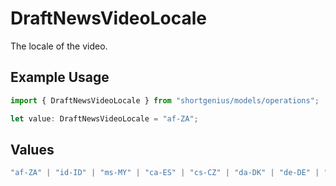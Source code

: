 # DraftNewsVideoLocale

The locale of the video.

## Example Usage

```typescript
import { DraftNewsVideoLocale } from "shortgenius/models/operations";

let value: DraftNewsVideoLocale = "af-ZA";
```

## Values

```typescript
"af-ZA" | "id-ID" | "ms-MY" | "ca-ES" | "cs-CZ" | "da-DK" | "de-DE" | "en-US" | "es-ES" | "es-419" | "fr-CA" | "fr-FR" | "hr-HR" | "it-IT" | "hu-HU" | "nl-NL" | "no-NO" | "pl-PL" | "pt-BR" | "pt-PT" | "ro-RO" | "sk-SK" | "fi-FI" | "sv-SE" | "vi-VN" | "tr-TR" | "el-GR" | "ru-RU" | "sr-SP" | "uk-UA" | "hy-AM" | "he-IL" | "ur-PK" | "ar-SA" | "hi-IN" | "th-TH" | "ko-KR" | "ja-JP" | "zh-CN" | "zh-TW" | "auto"
```